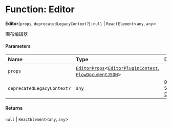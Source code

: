 # Function: Editor

**Editor**(`props`, `deprecatedLegacyContext?`): `null` | `ReactElement`<`any`, `any`>

画布编辑器

#### Parameters

| Name | Type | Description |
| :------ | :------ | :------ |
| `props` | [`EditorProps`](/en/auto-docs/editor/interfaces/EditorProps-1.md)<[`EditorPluginContext`](/en/auto-docs/editor/interfaces/EditorPluginContext.md), [`FlowDocumentJSON`](/en/auto-docs/editor/types/FlowDocumentJSON.md)> |  |
| `deprecatedLegacyContext?` | `any` | **`Deprecated`** **`See`** [React Docs](https://legacy.reactjs.org/docs/legacy-context.html#referencing-context-in-lifecycle-methods) |

#### Returns

`null` | `ReactElement`<`any`, `any`>
